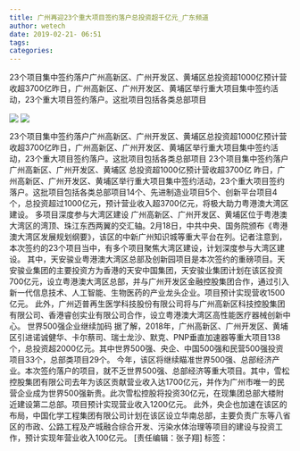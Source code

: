 ```yaml
---
title: 广州再迎23个重大项目签约落户总投资超千亿元_广东频道
author: wetech
date: 2019-02-21- 06:51
tags: 
categories: 
---
```

23个项目集中签约落户广州高新区、广州开发区、黄埔区总投资超1000亿预计营收超3700亿昨日，广州高新区、广州开发区、黄埔区举行重大项目集中签约活动，23个重大项目签约落户。这批项目包括各类总部项目
<!-- more -->
                
<img align="center" border="0" src="http://p1.ifengimg.com/a/2019_08/ff74aea9807807e_size53_w300_h209.jpg" />
                
<img align="center" border="0" src="http://p2.ifengimg.com/a/2016/0810/204c433878d5cf9size1_w16_h16.png" />
                
            
23个项目集中签约落户广州高新区、广州开发区、黄埔区总投资超1000亿预计营收超3700亿昨日，广州高新区、广州开发区、黄埔区举行重大项目集中签约活动，23个重大项目签约落户。这批项目包括各类总部项目
23个项目集中签约落户广州高新区、广州开发区、黄埔区
总投资超1000亿预计营收超3700亿
昨日，广州高新区、广州开发区、黄埔区举行重大项目集中签约活动，23个重大项目签约落户。这批项目包括各类总部项目14个、先进制造业项目5个、创新平台项目4个，总投资超过1000亿元，预计营业收入超3700亿元，将极大助力粤港澳大湾区建设。
多项目深度参与大湾区建设
广州高新区、广州开发区、黄埔区位于粤港澳大湾区的湾顶、珠江东西两翼的交汇轴。2月18日，中共中央、国务院颁布《粤港澳大湾区发展规划纲要》，该区的中新广州知识城等重大平台在列。记者注意到，本次签约的23个项目当中，有多个项目聚焦大湾区建设，计划深度参与大湾区建设。
其中，天安骏业粤港澳大湾区总部及创新园项目是本次签约的重磅项目。天安骏业集团的主要投资方为香港的天安中国集团，天安骏业集团计划在该区投资700亿元，设立粤港澳大湾区总部，并与广州开发区金融控股集团合作，通过引入新一代信息技术、人工智能、生物医药的产业龙头企业。项目预计实现营收1500亿元。
此外，广州迈普再生医学科技股份有限公司将与广州高新区科技控股集团有限公司、香港睿创实业有限公司合作，设立粤港澳大湾区高性能医疗器械创新中心。
世界500强企业继续加码
据了解，2018年，广州高新区、广州开发区、黄埔区引进诺诚健华、卡尔蔡司、瑞士龙沙、默克、PNP垂直加速器等重大项目138个，总投资超2000亿元。其中世界500强、央企、中国500强和民营500强投资项目33个，总部类项目29个。
今年，该区将继续瞄准世界500强、总部经济产业。本次签约落户的项目，就不乏世界500强、总部经济等重大项目。其中，雪松控股集团有限公司去年为该区贡献营业收入达1700亿元，并作为广州市唯一的民营企业成为世界500强新贵。此次雪松控股将投资30亿元，在现集团总部大楼附近建设第二总部。项目预计实现营业收入1200亿元。
此外，央企也加速在该区的布局，中国化学工程集团有限公司计划在该区设立华南总部，主要负责广东等八省区的市政、公路工程及产城融合综合开发、污染水体治理等项目的建设与投资工作，预计实现年营业收入100亿元。
[责任编辑：张子翔]
标签：
             
